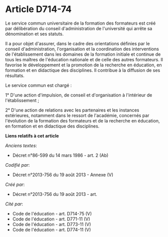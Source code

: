 # Article D714-74

Le service commun universitaire de la formation des formateurs est créé par délibération du conseil d'administration de
l'université qui arrête sa dénomination et ses statuts.

Il a pour objet d'assurer, dans le cadre des orientations définies par le conseil d'administration, l'organisation et la
coordination des interventions de l'établissement dans les domaines de la formation initiale et continue de tous les maîtres
de l'éducation nationale et de celle des autres formateurs. Il favorise le développement et la promotion de la recherche en
éducation, en formation et en didactique des disciplines. Il contribue à la diffusion de ses résultats.

Le service commun est chargé :

1° D'une action d'impulsion, de conseil et d'organisation à l'intérieur de l'établissement ;

2° D'une action de relations avec les partenaires et les instances extérieures, notamment dans le ressort de l'académie,
concernés par l'évolution de la formation des formateurs et de la recherche en éducation, en formation et en didactique des
disciplines.

**Liens relatifs à cet article**

_Anciens textes_:

  - Décret n°86-599 du 14 mars 1986 - art. 2 (Ab)

_Codifié par_:

  - Décret n°2013-756 du 19 août 2013 -  Annexe (V)

_Créé par_:

  - Décret n°2013-756 du 19 août 2013 - art.

_Cité par_:

  - Code de l'éducation - art. D714-75 (V)
  - Code de l'éducation - art. D771-11 (V)
  - Code de l'éducation - art. D773-11 (V)
  - Code de l'éducation - art. D774-11 (V)
